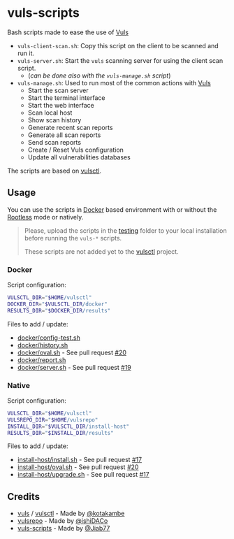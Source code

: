 # vuls-scripts

Bash scripts made to ease the use of [Vuls](https://vuls.io/)

* `vuls-client-scan.sh`: Copy this script on the client to be scanned and run it.
* `vuls-server.sh`: Start the `vuls` scanning server for using the client scan script.
  * (_can be done also with the `vuls-manage.sh` script_)
* `vuls-manage.sh`: Used to run most of the common actions with [Vuls](https://github.com/future-architect/vuls)
  * Start the scan server
  * Start the terminal interface
  * Start the web interface
  * Scan local host
  * Show scan history
  * Generate recent scan reports
  * Generate all scan reports
  * Send scan reports
  * Create / Reset Vuls configuration
  * Update all vulnerabilities databases

The scripts are based on [vulsctl](https://vuls.io/docs/en/install-with-vulsctl.html).

## Usage

You can use the scripts in [Docker](https://docs.docker.com/engine/) based environment with or without the [Rootless](https://docs.docker.com/engine/security/rootless/) mode or natively.

> Please, upload the scripts in the [testing](testing/) folder to your local installation before running the `vuls-*` scripts.
>
> These scripts are not added yet to the [vulsctl](https://github.com/vulsio/vulsctl) project.

### Docker

Script configuration:

```bash
VULSCTL_DIR="$HOME/vulsctl"
DOCKER_DIR="$VULSCTL_DIR/docker"
RESULTS_DIR="$DOCKER_DIR/results"
```

Files to add / update:

* [docker/config-test.sh](testing/docker/config-test.sh)
* [docker/history.sh](testing/docker/history.sh)
* [docker/oval.sh](testing/docker/oval.sh) - See pull request [#20](https://github.com/vulsio/vulsctl/pull/20)
* [docker/report.sh](testing/docker/report.sh)
* [docker/server.sh](testing/docker/server.sh) - See pull request [#19](https://github.com/vulsio/vulsctl/pull/19)

### Native

Script configuration:

```bash
VULSCTL_DIR="$HOME/vulsctl"
VULSREPO_DIR="$HOME/vulsrepo"
INSTALL_DIR="$VULSCTL_DIR/install-host"
RESULTS_DIR="$INSTALL_DIR/results"
```

Files to add / update:

* [install-host/install.sh](testing/install-host/install.sh) - See pull request [#17](https://github.com/vulsio/vulsctl/pull/17)
* [install-host/oval.sh](testing/install-host/oval.sh) - See pull request [#20](https://github.com/vulsio/vulsctl/pull/20)
* [install-host/upgrade.sh](testing/install-host/upgrade.sh) - See pull request [#17](https://github.com/vulsio/vulsctl/pull/17)

## Credits

* [vuls](https://github.com/vulsdoc/vuls) / [vulsctl](https://github.com/vulsio/vulsctl) - Made by [@kotakambe](https://github.com/kotakanbe)
* [vulsrepo](https://github.com/ishiDACo/vulsrepo) - Made by [@ishiDACo](https://github.com/ishiDACo)
* [vuls-scripts](https://github.com/Jiab77/vuls-scripts) - Made by [@Jiab77](https://github.com/Jiab77)

